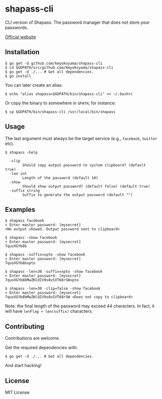 # shapass-cli

CLI version of Shapass: The password manager that does not store your passwords.

[Official website](https://shapass.com/)

## Installation

```
$ go get -d github.com/kmyokoyama/shapass-cli
$ cd $GOPATH/src/github.com/kmyokoyama/shapass-cli
$ go get -d ./... # Get all dependencies.
$ go install
```

You can later create an alias:

```
$ echo "alias shapass=$GOPATH/bin/shapass-cli" >> ~/.bashrc
```

Or copy the binary to somewhere in `$PATH`, for instance:

```
$ cp $GOPATH/bin/shapass-cli /usr/local/bin/shapass
```

## Usage

The last argument must always be the target service (e.g., `facebook`, `twitter` etc).
```
$ shapass -help

  -clip
        Should copy output password to system clipboard? (default true)
  -len int
        Length of the password (default 10)
  -show
        Should show output password? (default false) (default true)
  -suffix string
        Suffix to generate the output password (default "")
```



## Examples

```
$ shapass facebook
> Enter master password: [mysecret]
<No output showed. Output password sent to clipboard>
```

```
$ shapass -show facebook
> Enter master password: [mysecret]
7quoXGYb8b
```

```
$ shapass -suffix=xpto -show facebook
> Enter master password: [mysecret]
7quoXGYb8bxpto
```

```
$ shapass -len=30 -suffix=xpto -show facebook
> Enter master password: [mysecret]
7quoXGYb8bMwZKCdIV9s8vSVT68rSWxpto
```

```
$ shapass -len=30 -clip=false -show facebook
> Enter master password: [mysecret]
7quoXGYb8bMwZKCdIV9s8vSVT68rSW <Does not copy to clipboard>
```

Note: the final length of the password may exceed 44 characters. In fact, it will have
`lenFlag + len(suffix)` characters.

## Contributing

Contributions are welcome.

Get the required dependencies with:

```
$ go get -d ./... # Get all dependencies.
```

And start hacking!

## License

MIT License